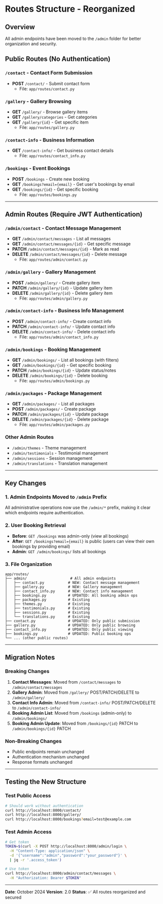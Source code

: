# Routes Structure - Reorganized

## Overview
All admin endpoints have been moved to the `/admin` folder for better organization and security.

## Public Routes (No Authentication)

### `/contact` - Contact Form Submission
- **POST** `/contact/` - Submit contact form
  - File: `app/routes/contact.py`

### `/gallery` - Gallery Browsing
- **GET** `/gallery/` - Browse gallery items
- **GET** `/gallery/categories` - Get categories
- **GET** `/gallery/{id}` - Get specific item
  - File: `app/routes/gallery.py`

### `/contact-info` - Business Information
- **GET** `/contact-info/` - Get business contact details
  - File: `app/routes/contact_info.py`

### `/bookings` - Event Bookings
- **POST** `/bookings` - Create new booking
- **GET** `/bookings?email={email}` - Get user's bookings by email
- **GET** `/bookings/{id}` - Get specific booking
  - File: `app/routes/bookings.py`

---

## Admin Routes (Require JWT Authentication)

### `/admin/contact` - Contact Message Management
- **GET** `/admin/contact/messages` - List all messages
- **GET** `/admin/contact/messages/{id}` - Get specific message
- **PATCH** `/admin/contact/messages/{id}` - Mark as read
- **DELETE** `/admin/contact/messages/{id}` - Delete message
  - File: `app/routes/admin/contact.py`

### `/admin/gallery` - Gallery Management
- **POST** `/admin/gallery/` - Create gallery item
- **PATCH** `/admin/gallery/{id}` - Update gallery item
- **DELETE** `/admin/gallery/{id}` - Delete gallery item
  - File: `app/routes/admin/gallery.py`

### `/admin/contact-info` - Business Info Management
- **POST** `/admin/contact-info/` - Create contact info
- **PATCH** `/admin/contact-info/` - Update contact info
- **DELETE** `/admin/contact-info/` - Delete contact info
  - File: `app/routes/admin/contact_info.py`

### `/admin/bookings` - Booking Management
- **GET** `/admin/bookings/` - List all bookings (with filters)
- **GET** `/admin/bookings/{id}` - Get specific booking
- **PATCH** `/admin/bookings/{id}` - Update status/notes
- **DELETE** `/admin/bookings/{id}` - Delete booking
  - File: `app/routes/admin/bookings.py`

### `/admin/packages` - Package Management
- **GET** `/admin/packages/` - List all packages
- **POST** `/admin/packages/` - Create package
- **PATCH** `/admin/packages/{id}` - Update package
- **DELETE** `/admin/packages/{id}` - Delete package
  - File: `app/routes/admin/packages.py`

### Other Admin Routes
- `/admin/themes` - Theme management
- `/admin/testimonials` - Testimonial management
- `/admin/sessions` - Session management
- `/admin/translations` - Translation management

---

## Key Changes

### 1. Admin Endpoints Moved to `/admin` Prefix
All administrative operations now use the `/admin/*` prefix, making it clear which endpoints require authentication.

### 2. User Booking Retrieval
- **Before**: `GET /bookings` was admin-only (view all bookings)
- **After**: `GET /bookings?email={email}` is public (users can view their own bookings by providing email)
- **Admin**: `GET /admin/bookings/` lists all bookings

### 3. File Organization
```
app/routes/
├── admin/                    # All admin endpoints
│   ├── contact.py           # NEW: Contact message management
│   ├── gallery.py           # NEW: Gallery management
│   ├── contact_info.py      # NEW: Contact info management
│   ├── bookings.py          # UPDATED: All booking admin ops
│   ├── packages.py          # Existing
│   ├── themes.py            # Existing
│   ├── testimonials.py      # Existing
│   ├── sessions.py          # Existing
│   └── translations.py      # Existing
├── contact.py               # UPDATED: Only public submission
├── gallery.py               # UPDATED: Only public browsing
├── contact_info.py          # UPDATED: Only public viewing
├── bookings.py              # UPDATED: Public booking ops
└── ... (other public routes)
```

---

## Migration Notes

### Breaking Changes
1. **Contact Messages**: Moved from `/contact/messages` to `/admin/contact/messages`
2. **Gallery Admin**: Moved from `/gallery/` POST/PATCH/DELETE to `/admin/gallery/`
3. **Contact Info Admin**: Moved from `/contact-info/` POST/PATCH/DELETE to `/admin/contact-info/`
4. **Booking Admin List**: Moved from `/bookings` (admin-only) to `/admin/bookings/`
5. **Booking Admin Update**: Moved from `/bookings/{id}` PATCH to `/admin/bookings/{id}` PATCH

### Non-Breaking Changes
- Public endpoints remain unchanged
- Authentication mechanism unchanged
- Response formats unchanged

---

## Testing the New Structure

### Test Public Access
```bash
# Should work without authentication
curl http://localhost:8000/contact/
curl http://localhost:8000/gallery/
curl http://localhost:8000/bookings?email=test@example.com
```

### Test Admin Access
```bash
# Get token
TOKEN=$(curl -X POST http://localhost:8000/admin/login \
  -H "Content-Type: application/json" \
  -d '{"username":"admin","password":"your_password"}' \
  | jq -r '.access_token')

# Use token
curl http://localhost:8000/admin/contact/messages \
  -H "Authorization: Bearer $TOKEN"
```

---

**Date**: October 2024
**Version**: 2.0
**Status**: ✅ All routes reorganized and secured
